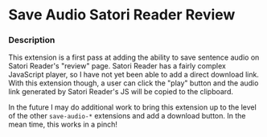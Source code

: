 # Save Audio Satori Reader Review

### Description
This extension is a first pass at adding the ability to save sentence audio on Satori Reader's "review" page. Satori Reader has a fairly complex JavaScript player, so I have not yet been able to add a direct download link. With this extension though, a user can click the "play" button and the audio link generated by Satori Reader's JS will be copied to the clipboard.

In the future I may do additional work to bring this extension up to the level of the other `save-audio-*` extensions and add a download button. In the mean time, this works in a pinch!
